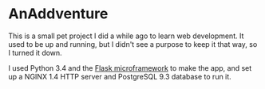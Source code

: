 # AnAddventure

This is a small pet project I did a while ago to learn web development. It used to be up and running, but I didn't see a purpose to keep it that way, so I turned it down.

I used Python 3.4 and the [Flask microframework](flask.pocoo.org) to make the app, and set up a NGINX 1.4 HTTP server and PostgreSQL 9.3 database to run it.
